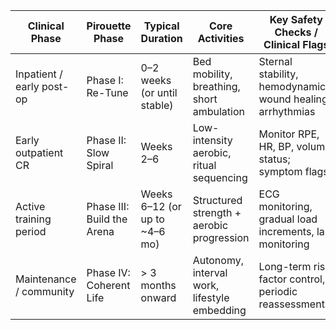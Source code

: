 | Clinical Phase            | Pirouette Phase            | Typical Duration              | Core Activities                              | Key Safety Checks / Clinical Flags                          |
| ------------------------- | -------------------------- | ----------------------------- | -------------------------------------------- | ----------------------------------------------------------- |
| Inpatient / early post-op | Phase I: Re-Tune           | 0–2 weeks (or until stable)   | Bed mobility, breathing, short ambulation    | Sternal stability, hemodynamics, wound healing, arrhythmias |
| Early outpatient CR       | Phase II: Slow Spiral      | Weeks 2–6                     | Low-intensity aerobic, ritual sequencing     | Monitor RPE, HR, BP, volume status; symptom flags           |
| Active training period    | Phase III: Build the Arena | Weeks 6–12 (or up to ~4–6 mo) | Structured strength + aerobic progression    | ECG monitoring, gradual load increments, lab monitoring     |
| Maintenance / community   | Phase IV: Coherent Life    | > 3 months onward             | Autonomy, interval work, lifestyle embedding | Long-term risk factor control, periodic reassessments       |